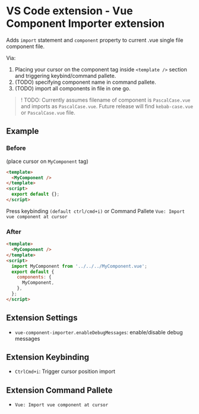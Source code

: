 # VS Code extension - Vue Component Importer extension

Adds `import` statement and `component` property to current .vue single file component file.

Via:

1. Placing your cursor on the component tag inside `<template />` section and triggering keybind/command pallete.
2. (TODO) specifying component name in command pallete.
3. (TODO) import all components in file in one go.

> ! TODO: Currently assumes filename of component is `PascalCase.vue` and imports as `PascalCase.vue`. Future release will find `kebab-case.vue` or `PascalCase.vue` file.

## Example

### Before

(place cursor on `MyComponent` tag)

```html
<template>
  <MyComponent />
</template>
<script>
  export default {};
</script>
```

Press keybinding `(default ctrl/cmd+i)` or Command Pallete `Vue: Import vue component at cursor`

### After

```html
<template>
  <MyComponent />
</template>
<script>
  import MyComponent from '../../../MyComponent.vue';
  export default {
    components: {
      MyComponent,
    },
  };
</script>
```

## Extension Settings

- `vue-component-importer.enableDebugMessages`: enable/disable debug messages

## Extension Keybinding

- `CtrlCmd+i`: Trigger cursor position import

## Extension Command Pallete

- `Vue: Import vue component at cursor`

